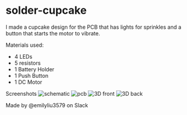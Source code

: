 # solder-cupcake
I made a cupcake design for the PCB that has lights for sprinkles and a button that starts the motor to vibrate.

Materials used:
- 4 LEDs
- 5 resistors
- 1 Battery Holder
- 1 Push Button
- 1 DC Motor

Screenshots
![schematic](https://github.com/user-attachments/assets/563f1ebb-b8e6-43d5-aef8-f9173180dff4)
![pcb](https://github.com/user-attachments/assets/1366ddd7-0031-4c4a-acde-d113670d8f0e)
![3D front](https://github.com/user-attachments/assets/d5a7c872-bc64-44ed-ac81-151a577e46d3)
![3D back](https://github.com/user-attachments/assets/5b61dae7-2b11-424e-80ca-beaad7810556)

Made by @emilyliu3579 on Slack

